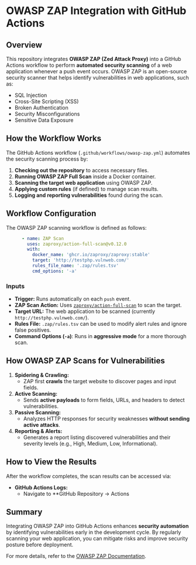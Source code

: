 # OWASP ZAP Integration with GitHub Actions

## Overview
This repository integrates **OWASP ZAP (Zed Attack Proxy)** into a GitHub Actions workflow to perform **automated security scanning** of a web application whenever a push event occurs. OWASP ZAP is an open-source security scanner that helps identify vulnerabilities in web applications, such as:

- SQL Injection
- Cross-Site Scripting (XSS)
- Broken Authentication
- Security Misconfigurations
- Sensitive Data Exposure

## How the Workflow Works
The GitHub Actions workflow (`.github/workflows/owasp-zap.yml`) automates the security scanning process by:

1. **Checking out the repository** to access necessary files.
2. **Running OWASP ZAP Full Scan** inside a Docker container.
3. **Scanning the target web application** using OWASP ZAP.
4. **Applying custom rules** (if defined) to manage scan results.
5. **Logging and reporting vulnerabilities** found during the scan.

## Workflow Configuration

The OWASP ZAP scanning workflow is defined as follows:

```yaml
      - name: ZAP Scan
        uses: zaproxy/action-full-scan@v0.12.0
        with:
          docker_name: 'ghcr.io/zaproxy/zaproxy:stable'
          target: 'http://testphp.vulnweb.com/'
          rules_file_name: '.zap/rules.tsv'
          cmd_options: '-a'
```

### Inputs
- **Trigger:** Runs automatically on each `push` event.
- **ZAP Scan Action:** Uses [`zaproxy/action-full-scan`](https://github.com/zaproxy/action-full-scan) to scan the target.
- **Target URL:** The web application to be scanned (currently `http://testphp.vulnweb.com/`).
- **Rules File:** `.zap/rules.tsv` can be used to modify alert rules and ignore false positives.
- **Command Options (`-a`)**: Runs in **aggressive mode** for a more thorough scan.

## How OWASP ZAP Scans for Vulnerabilities

1. **Spidering & Crawling:**
   - ZAP first **crawls** the target website to discover pages and input fields.
2. **Active Scanning:**
   - Sends **active payloads** to form fields, URLs, and headers to detect vulnerabilities.
3. **Passive Scanning:**
   - Analyzes HTTP responses for security weaknesses **without sending active attacks**.
4. **Reporting & Alerts:**
   - Generates a report listing discovered vulnerabilities and their severity levels (e.g., High, Medium, Low, Informational).

## How to View the Results
After the workflow completes, the scan results can be accessed via:

- **GitHub Actions Logs:**
  - Navigate to **GitHub Repository → Actions

## Summary
Integrating OWASP ZAP into GitHub Actions enhances **security automation** by identifying vulnerabilities early in the development cycle. By regularly scanning your web application, you can mitigate risks and improve security posture before deployment.

For more details, refer to the [OWASP ZAP Documentation](https://www.zaproxy.org/docs/).

